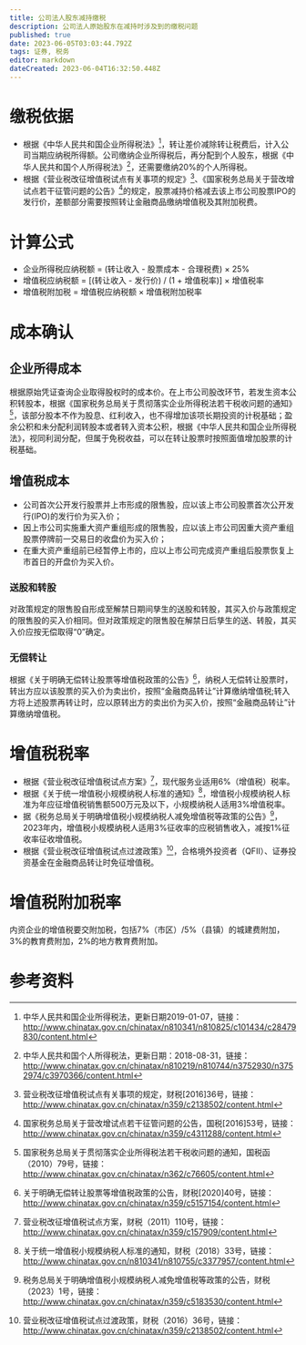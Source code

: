 ```yaml
---
title: 公司法人股东减持缴税
description: 公司法人原始股东在减持时涉及到的缴税问题
published: true
date: 2023-06-05T03:03:44.792Z
tags: 证券, 税务
editor: markdown
dateCreated: 2023-06-04T16:32:50.448Z
---
```


# 缴税依据
- 根据《中华人民共和国企业所得税法》[^1]，转让差价减除转让税费后，计入公司当期应纳税所得额。公司缴纳企业所得税后，再分配到个人股东，根据《中华人民共和国个人所得税法》[^2]，还需要缴纳20%的个人所得税。
- 根据《营业税改征增值税试点有关事项的规定》[^3]、《国家税务总局关于营改增试点若干征管问题的公告》[^4]的规定，股票减持价格减去该上市公司股票IPO的发行价，差额部分需要按照转让金融商品缴纳增值税及其附加税费。

# 计算公式
- 企业所得税应纳税额 = (转让收入 - 股票成本 - 合理税费) × 25%
- 增值税应纳税额 = [(转让收入 - 发行价) / (1 + 增值税率)] × 增值税率
- 增值税附加税 = 增值税应纳税额 × 增值税附加税率

# 成本确认
## 企业所得成本
根据原始凭证查询企业取得股权时的成本价。在上市公司股改环节，若发生资本公积转股本，根据《国家税务总局关于贯彻落实企业所得税法若干税收问题的通知》[^5]，该部分股本不作为股息、红利收入，也不得增加该项长期投资的计税基础；盈余公积和未分配利润转股本或者转入资本公积，根据《中华人民共和国企业所得税法》，视同利润分配，但属于免税收益，可以在转让股票时按照面值增加股票的计税基础。
## 增值税成本
- 公司首次公开发行股票并上市形成的限售股，应以该上市公司股票首次公开发行(IPO)的发行价为买入价；
- 因上市公司实施重大资产重组形成的限售股，应以该上市公司因重大资产重组股票停牌前一交易日的收盘价为买入价；
- 在重大资产重组前已经暂停上市的，应以上市公司完成资产重组后股票恢复上市首日的开盘价为买入价。
### 送股和转股
对政策规定的限售股自形成至解禁日期间孳生的送股和转股，其买入价与政策规定的限售股的买入价相同。但对政策规定的限售股在解禁日后孳生的送、转股，其买入价应按无偿取得“0”确定。
### 无偿转让
根据《关于明确无偿转让股票等增值税政策的公告》[^6]，纳税人无偿转让股票时，转出方应以该股票的买入价为卖出价，按照“金融商品转让”计算缴纳增值税;转入方将上述股票再转让时，应以原转出方的卖出价为买入价，按照“金融商品转让”计算缴纳增值税。

# 增值税税率
- 根据《营业税改征增值税试点方案》[^7]，现代服务业适用6%（增值税）税率。
-	根据《关于统一增值税小规模纳税人标准的通知》[^8]，增值税小规模纳税人标准为年应征增值税销售额500万元及以下，小规模纳税人适用3%增值税率。
- 据《税务总局关于明确增值税小规模纳税人减免增值税等政策的公告》[^9]，2023年内，增值税小规模纳税人适用3%征收率的应税销售收入，减按1%征收率征收增值税。
- 根据《营业税改征增值税试点过渡政策》[^10]，合格境外投资者（QFII）、证券投资基金在金融商品转让时免征增值税。

# 增值税附加税率
内资企业的增值税要交附加税，包括7%（市区）/5%（县镇）的城建费附加，3%的教育费附加，2%的地方教育费附加。

# 参考资料
[^1]: 中华人民共和国企业所得税法，更新日期2019-01-07，链接：http://www.chinatax.gov.cn/chinatax/n810341/n810825/c101434/c28479830/content.html
[^2]: 中华人民共和国个人所得税法，更新日期：2018-08-31，链接：http://www.chinatax.gov.cn/chinatax/n810219/n810744/n3752930/n3752974/c3970366/content.html
[^3]: 营业税改征增值税试点有关事项的规定，财税[2016]36号，链接：http://www.chinatax.gov.cn/chinatax/n359/c2138502/content.html
[^4]: 国家税务总局关于营改增试点若干征管问题的公告，国税[2016]53号，链接：http://www.chinatax.gov.cn/chinatax/n359/c4311288/content.html
[^5]: 国家税务总局关于贯彻落实企业所得税法若干税收问题的通知，国税函（2010）79号，链接：http://www.chinatax.gov.cn/chinatax/n362/c76605/content.html
[^6]: 关于明确无偿转让股票等增值税政策的公告，财税[2020]40号，链接：http://www.chinatax.gov.cn/chinatax/n359/c5157154/content.html
[^7]: 营业税改征增值税试点方案，财税（2011）110号，链接：http://www.chinatax.gov.cn/chinatax/n359/c157909/content.html
[^8]: 关于统一增值税小规模纳税人标准的通知，财税（2018）33号，链接：http://www.chinatax.gov.cn/n810341/n810755/c3377957/content.html
[^9]: 税务总局关于明确增值税小规模纳税人减免增值税等政策的公告，财税（2023）1号，链接：http://www.chinatax.gov.cn/chinatax/n359/c5183530/content.html
[^10]: 营业税改征增值税试点过渡政策，财税（2016）36号，链接：http://www.chinatax.gov.cn/chinatax/n359/c2138502/content.html